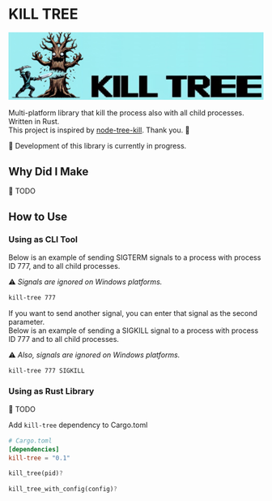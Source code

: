# KILL TREE

![logo](docs/images/logo.jpg)

Multi-platform library that kill the process also with all child processes. Written in Rust.  
This project is inspired by [node-tree-kill](https://github.com/pkrumins/node-tree-kill).  Thank you. 🤟  

🚧 Development of this library is currently in progress.  

## Why Did I Make

🔖 TODO

## How to Use

### Using as CLI Tool

Below is an example of sending SIGTERM signals to a process with process ID 777, and to all child processes.  

⚠️ _Signals are ignored on Windows platforms._

```sh
kill-tree 777
```

If you want to send another signal, you can enter that signal as the second parameter.  
Below is an example of sending a SIGKILL signal to a process with process ID 777 and to all child processes.  

⚠️ _Also, signals are ignored on Windows platforms._

```sh
kill-tree 777 SIGKILL
```

### Using as Rust Library

🔖 TODO

Add `kill-tree` dependency to Cargo.toml

```toml
# Cargo.toml
[dependencies]
kill-tree = "0.1"
```

```rust
kill_tree(pid)?
```

```rust
kill_tree_with_config(config)?
```
